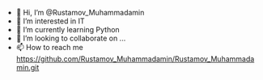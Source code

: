 - 👋 Hi, I’m @Rustamov_Muhammadamin
- 👀 I’m interested in IT
- 🌱 I’m currently learning Python
- 💞️ I’m looking to collaborate on ...
- 📫 How to reach me https://github.com/Rustamov_Muhammadamin/Rustamov_Muhammadamin.git

<!---
Rustamov_Muhammadamin/Rustamov_Muhammadamin is a ✨ special ✨ repository because its `README.md` (this file) appears on your GitHub profile.
You can click the Preview link to take a look at your changes.
--->
